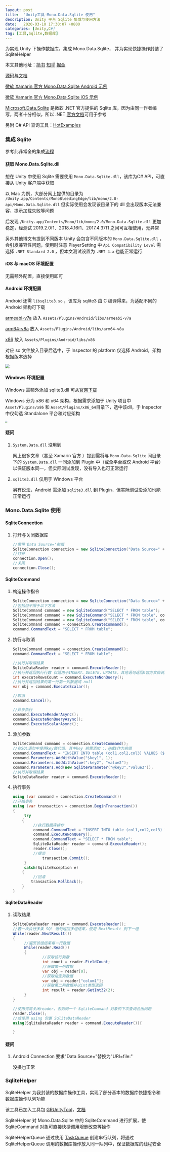 ```yaml
---
layout: post
title:  "Unity工具—Mono.Data.Sqlite 使用"
description: Unity 平台 Sqlite 集成与使用方法
date:   2020-03-10 17:30:07 +0800
categories: [Unity,C#]
tag: [工具,Sqlite,数据库]
---
```


为实现 Unity 下操作数据库，集成 Mono.Data.Sqlite， 并为实现快捷操作封装了 SqliteHelper  

本文其他地址：[简书](https://www.jianshu.com/p/5ff2511fc824)	[知乎](https://zhuanlan.zhihu.com/p/112232175)	[掘金](https://juejin.im/post/5e6750c66fb9a07c9f3feeba)

[源码与文档](https://github.com/mono/mono/tree/master/mcs/class/Mono.Data.Sqlite)  

[微软 Xamarin 官方 Mono.Data.Sqlite Android 示例](https://docs.microsoft.com/en-us/xamarin/android/data-cloud/data-access/using-adonet?tabs=macos)  

[微软 Xamarin 官方 Mono.Data.Sqlite iOS 示例](https://docs.microsoft.com/en-us/xamarin/ios/data-cloud/data/using-adonet?tabs=macos)

[Microsoft.Data.Sqlite](https://docs.microsoft.com/en-us/dotnet/standard/data/sqlite/?tabs=netcore-cli) 是微软 .NET 官方提供的 Sqlite 库，因为由同一作者编写，两者十分相似，所以 .NET [官方文档](https://docs.microsoft.com/en-us/dotnet/api/microsoft.data.sqlite?view=msdata-sqlite-3.1.0)可用于参考 

另附 C# API 查询工具：[HotExamples](https://csharpdoc.hotexamples.com/namespace/Mono.Data.Sqlite)

### 集成 Sqlite   

参考此非常全的集成[流程](https://stackoverflow.com/questions/50753569/setup-database-sqlite-for-unity)

#### 获取 Mono.Data.Sqlite.dll

想在 Unity 中使用 Sqlite 需要使用 `Mono.Data.Sqlite.dll`，该库为C# API，可直接从 Unity 客户端中获取

以 Mac 为例，大部分网上提供的目录为 `/Unity.app/Contents/MonoBleedingEdge/lib/mono/2.0-api/Mono.Data.Sqlite.dll` 但实际使用会发现该目录下的 dll 会出现版本无法兼容、提示加载失败等问题  

后发现 `/Unity.app/Contents/Mono/lib/mono/2.0/Mono.Data.Sqlite.dll` 更加稳定，经测试 2019.2.0f1、2018.4.16f1、2017.4.37f1 之间可互相使用，无异常  

另外其他博文有提到不同版本 Unity 会包含不同版本的  `Mono.Data.Sqlite.dll` ，会引发兼容性问题，使用时注意 PlayerSetting 中 `Api Compatibility Level` 需选择 `.NET Standard 2.0` ，但本文测试设置为 `.NET 4.x` 也能正常运行

#### iOS 与 macOS 环境配置  

无需额外配置，直接使用即可  

#### Android 环境配置  

Android 还需 `libsqlite3.so` ，该库为 sqlite3 由 C 编译得来，为适配不同的 Android 架构可下载  

[armeabi-v7a](https://github.com/Warl-G/GRUnityTools/blob/master/Assets/GRTools/Runtime/DataBase/Sqlite/Plugins/Android/libs/armeabi-v7a/libsqlite3.so) 放入 `Assets/Plugins/Android/libs/armeabi-v7a`

[arm64-v8a](https://github.com/Warl-G/GRUnityTools/raw/master/Assets/GRTools/Runtime/DataBase/Sqlite/Plugins/Android/libs/arm64-v8a/libsqlite3.so) 放入 `Assets/Plugins/Android/libs/arm64-v8a`  

[x86](https://github.com/Warl-G/GRUnityTools/blob/master/Assets/GRTools/Runtime/DataBase/Sqlite/Plugins/Android/libs/x86/libsqlite3.so) 放入 `Assets/Plugins/Android/libs/x86`  

对应 so 文件放入目录后选中，于 Inspector 的 platform 仅选择 Android，架构根据版本选择  

<img src="https://mh3ttq.dm.files.1drv.com/y4m3_5a1yIm5Z-uRT3NaCFkd2AazWIoV2-em71GU5DlDi7y5317_jBZ2xDzAzsBZZwfOq3QyDpVOSEq28gbY-CKfKvW2R-0p4n2WysFtyaf9pi-KVUDj-3anqjFRFpzItxSWZ7zEol-xTV9V57YZAlYfIDn7hKC4uUdG-6cufY9GbwOAf7fvlKOLn-vuIc36uQEm6b1yMQ88EqoVD1iUlBHjg?width=419&amp;height=362&amp;cropmode=none" style="zoom:80%;" />

#### Windows 环境配置  

Windows 需额外添加 sqlite3.dll 可从[官网下载](https://www.sqlite.org/download.html)  

Windows 分为 x86 和 x64 架构，根据需求添加于 Unity 项目中 `Asset/Plugins/x86` 和  `Asset/Plugins/x86_64`目录下，选中该dll，于 Inspector 中仅勾选 Standalone 平台和对应架构   

<img src="https://mh2kew.dm.files.1drv.com/y4mi7VlCgTQPnlzBCRi-qiszTBkbkuE1IFtxADkcviYNBtgJ6zpmSfcfKcLRVG1_RZQxUPvetNnam5qvOIzC6uh_9x3fEswluyn9Iu1ExHXTBZd_StWth5kWd-hmoWnwnVOVCavd2CS2dYXlslQDRBkzq1AI2kORpYN8gQIZREK_D_iUJG0nCPl7wEeW3kD3hlhIfLO4AaM9-8wmkKYdyQ95w?width=910&amp;height=842&amp;cropmode=none" style="zoom:40%;" />

#### 疑问  

1. `System.Data.dll` 没用到

   网上很多文章（甚至 Xamarin 官方 ）提到需将与 `Mono.Data.Sqlite`  同目录下的 `System.Data.dll` 一同添加到 Plugin 中（或全平台或仅 Android 平台）以保证版本同一，但实际测试发现，没有导入也可正常运行

2. `sqlite3.dll` 仅用于 Windows 平台

   另有说法，Android 需添加 `sqlite3.dll` 到 Plugin，但实际测试没添加也能正常运行

   

### Mono.Data.Sqlite 使用  

#### SqliteConnection   

1. 打开与关闭数据库  

   ```c#
   //需带'Data Source='前缀
   SqliteConnection connection = new SqliteConnection("Data Source=" + dbPath);
   //打开
   connection.Open();
   //关闭
   connection.Close();
   ```

#### SqliteCommand  

1. 构造操作指令  

   ```c#
   SqliteConnection connection = new SqliteConnection("Data Source=" + dbPath);
   //包括但不限于以下方法
   SqliteCommand command = new SqliteCommand("SELECT * FROM table");
   SqliteCommand command = new SqliteCommand("SELECT * FROM table", connection);
   SqliteCommand command = new SqliteCommand("SELECT * FROM table", connection, transaction);
   SqliteCommand command = connection.CreateCommand();
   command.CommandText = "SELECT * FROM table";
   
   
   ```

2. 执行与取消  

   ```c#
   SqliteCommand command = connection.CreateCommand();
   command.CommandText = "SELECT * FROM table";
   
   //执行并取得结果
   SqliteDataReader reader = command.ExecuteReader();
   //执行并返回执行行数 仅适用于INSERT、DELETE、UPDATE，其他语句返回0官方文档说返回-1
   int executeRowsCount = command.ExecuteNonQuery();
   //执行并返回结果的第一行第一列数据或 null
   var obj = command.ExecuteScalar();
   
   //取消
   command.Cancel();
   
   //异步执行
   command.ExecuteReaderAsync();
   command.ExecuteNonQueryAsync();
   command.ExecuteScalarAsync();
   
   ```

3. 添加参数  

   ```c#
   SqliteCommand command = connection.CreateCommand();
   //在SQL语句中使用key替代值，其中key 前需添加 :、@或$作为前缀
   command.CommandText = "INSERT INTO table (col1,col2,col3) VALUES ($key1,:key2,@key3);";
   command.Parameters.AddWithValue("$key1", 1);
   command.Parameters.AddWithValue(":key2", "value2");
   command.Parameters.Add(new SqliteParameter("@key3","value3"));
   //执行并取得结果
   SqliteDataReader reader = command.ExecuteReader();
   ```

4. 执行事务  

   ```c#
   using (var command = connection.CreateCommand())
   //开始事务
   using (var transaction = connection.BeginTransaction())
   {
     	try
       {
         	//执行数据库操作
         	command.CommandText = "INSERT INTO table (col1,col2,col3) VALUES ('value1','value2','value3')";
         	command.ExecuteNonQuery();
         	command.CommandText = "SELECT * FROM table";
         	SqliteDataReader reader = command.ExecuteReader();  
         	reader.Close();
         	//提交
     			transaction.Commit();
     	}
     	catch(SqliteException e)
       {
         	//回滚
           transaction.Rollback();
       }
   }
   ```

   

#### SqliteDataReader   

1. 读取结果  

   ```c#
   SqliteDataReader reader = command.ExecuteReader(); 
   //若一次执行多条 SQL 语句返回多组结果，使用 NextResult 到下一组
   While(reader.NextResult())
   {
     	//遍历该组结果每一行数据
   		While(reader.Read())
   		{
     			//获取该行列数
     			int count = reader.FieldCount;
     			//获取第一列数据
     			var obj = reader[0];
     			//获取指定列数据
     			var obj = reader["colum1"];
     			//获取第二列数据并以int类型返回
     			int result = reader.GetInt32(2);
   		}
   }
   
   //使用完需关闭reader，否则同一个 SqliteCommand 对象的下次查询会出问题
   reader.Close();
   //或使用 using 包裹 SqliteDataReader  
   using(SqliteDataReader reader = command.ExecuteReader()){
   
   }
   ```

   

#### 疑问  

1. Android Connection 要求"Data Source="替换为"URI=file:"  

   没换也正常  

   

### SqliteHelper  

SqliteHelper 为我封装的数据库操作工具，实现了部分基本的数据库快捷指令和数据库操作队列功能  

该工具已加入工具包 [GRUnityTool](https://github.com/Warl-G/GRUnityTools)，[文档](https://github.com/Warl-G/GRUnityTools/tree/master/Assets/GRTools/Documents/SqliteHelper.md)   

SqliteHelper 对 Mono.Data.Sqlite 中的 SqliteCommand 进行扩展，使 SqliteCommand 对象可直接快捷调用增删改查等操作  

SqliteHelperQueue 通过使用 [TaskQueue](https://github.com/Warl-G/GRUnityTools/blob/master/Assets/GRTools/Documents/ThreadQueue.md) 创建串行队列，将通过 SqliteHelperQueue 调用的数据库操作放入同一队列中，保证数据库的线程安全  